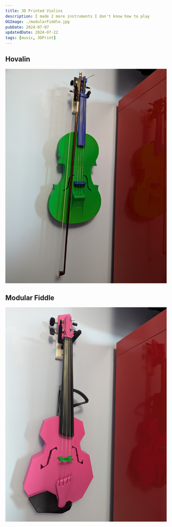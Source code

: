 ```yaml
---
title: 3D Printed Violins
description: I made 2 more instruments I don't know how to play
OGImage: ./modularFiddle.jpg
pubDate: 2024-07-07
updatedDate: 2024-07-22
tags: [music, 3DPrint]
---
```


## Hovalin

![hovalin](./hovalin.jpg)

## Modular Fiddle

![Modular Fiddle](./modularFiddle.jpg)
